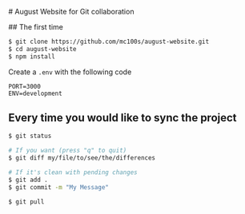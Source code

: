 # August Website for Git collaboration

## The first time

```sh
$ git clone https://github.com/mc100s/august-website.git
$ cd august-website
$ npm install
```

Create a `.env` with the following code
```
PORT=3000
ENV=development
```

## Every time you would like to sync the project

```sh
$ git status

# If you want (press "q" to quit)
$ git diff my/file/to/see/the/differences

# If it's clean with pending changes
$ git add .
$ git commit -m "My Message"

$ git pull
```